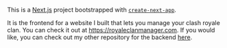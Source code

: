 This is a [Next.js](https://nextjs.org/) project bootstrapped with [`create-next-app`](https://github.com/vercel/next.js/tree/canary/packages/create-next-app).

It is the frontend for a website I built that lets you manage your clash royale clan. You can check it out at https://royaleclanmanager.com. If you would like, you can check out my other repository for the backend [here](https://github.com/fculmone/python-api-clashroyale]).
